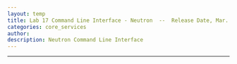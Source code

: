 ```yaml
---
layout: temp
title: Lab 17 Command Line Interface - Neutron  --  Release Date, Mar. 8 2017
categories: core_services
author: 
description: Neutron Command Line Interface
---
```

* * *



